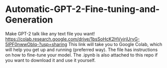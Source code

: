 # Automatic-GPT-2-Fine-tuning-and-Generation
Make GPT-2 talk like any text file you want!
https://colab.research.google.com/drive/1bsSoHcK2HVvjrjUryG-5IPF0nwwOblq-?usp=sharing
This link will take you to Google Colab, which will help you get up and running (preferred way). The file has instructions on how to fine-tune your model. The .ipynb is also attached to this repo if you want to download it and use it yourself.
